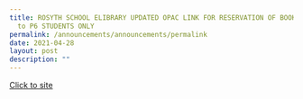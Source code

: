 ```yaml
---
title: ROSYTH SCHOOL ELIBRARY UPDATED OPAC LINK FOR RESERVATION OF BOOKS FOR P3
  to P6 STUDENTS ONLY
permalink: /announcements/announcements/permalink
date: 2021-04-28
layout: post
description: ""
---
```

[Click to site](https://schoolibrary.moe.edu.sg/rosyth/cgi-bin/spydus.exe/MSGTRN/WPAC/HOME)
